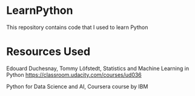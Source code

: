 # LearnPython
This repository contains code that I used to learn Python

# Resources Used
Edouard Duchesnay, Tommy Löfstedt, Statistics and Machine Learning in Python
https://classroom.udacity.com/courses/ud036

Python for Data Science and AI, Coursera course by IBM
